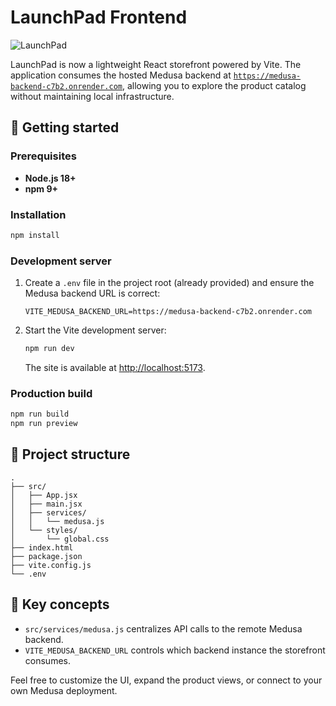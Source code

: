 # LaunchPad Frontend

![LaunchPad](./LaunchPad.jpg)

LaunchPad is now a lightweight React storefront powered by Vite. The application consumes the hosted Medusa backend at
[`https://medusa-backend-c7b2.onrender.com`](https://medusa-backend-c7b2.onrender.com), allowing you to explore the product
catalog without maintaining local infrastructure.

## 🚀 Getting started

### Prerequisites

- **Node.js 18+**
- **npm 9+**

### Installation

```bash
npm install
```

### Development server

1. Create a `.env` file in the project root (already provided) and ensure the Medusa backend URL is correct:

   ```env
   VITE_MEDUSA_BACKEND_URL=https://medusa-backend-c7b2.onrender.com
   ```

2. Start the Vite development server:

   ```bash
   npm run dev
   ```

   The site is available at [http://localhost:5173](http://localhost:5173).

### Production build

```bash
npm run build
npm run preview
```

## 📁 Project structure

```
.
├── src/
│   ├── App.jsx
│   ├── main.jsx
│   ├── services/
│   │   └── medusa.js
│   └── styles/
│       └── global.css
├── index.html
├── package.json
├── vite.config.js
└── .env
```

## 🧠 Key concepts

- `src/services/medusa.js` centralizes API calls to the remote Medusa backend.
- `VITE_MEDUSA_BACKEND_URL` controls which backend instance the storefront consumes.

Feel free to customize the UI, expand the product views, or connect to your own Medusa deployment.
